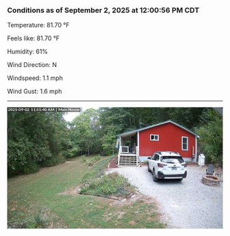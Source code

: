 ### Conditions as of September 2, 2025 at 12:00:56 PM CDT 

Temperature: 81.70 &deg;F

Feels like: 81.70 &deg;F

Humidity: 61%

Wind Direction: N

Windspeed: 1.1 mph

Wind Gust: 1.6 mph

---

<img src="./images/latest.jpeg"/>

